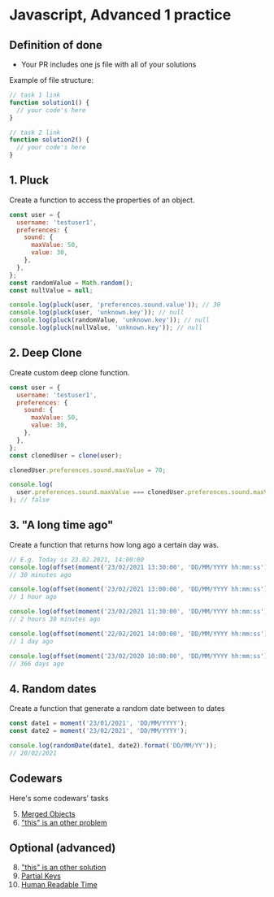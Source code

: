 # Javascript, Advanced 1 practice

## Definition of done

* Your PR includes one js file with all of your solutions

Example of file structure:

```javascript
// task 1 link
function solution1() {
  // your code's here
}

// task 2 link
function solution2() {
  // your code's here
}
```

## 1. Pluck

Create a function to access the properties of an object.

```javascript
const user = {
  username: 'testuser1',
  preferences: {
    sound: {
      maxValue: 50,
      value: 30,
    },
  },
};
const randomValue = Math.random();
const nullValue = null;

console.log(pluck(user, 'preferences.sound.value')); // 30
console.log(pluck(user, 'unknown.key')); // null
console.log(pluck(randomValue, 'unknown.key')); // null
console.log(pluck(nullValue, 'unknown.key')); // null
```

## 2. Deep Clone

Create custom deep clone function.

```javascript
const user = {
  username: 'testuser1',
  preferences: {
    sound: {
      maxValue: 50,
      value: 30,
    },
  },
};
const clonedUser = clone(user);

clonedUser.preferences.sound.maxValue = 70;

console.log(
  user.preferences.sound.maxValue === clonedUser.preferences.sound.maxValue,
); // false
```

## 3. "A long time ago"

Create a function that returns how long ago a certain day was.

```javascript
// E.g. Today is 23.02.2021, 14:00:00
console.log(offset(moment('23/02/2021 13:30:00', 'DD/MM/YYYY hh:mm:ss')));
// 30 minutes ago

console.log(offset(moment('23/02/2021 13:00:00', 'DD/MM/YYYY hh:mm:ss')));
// 1 hour ago

console.log(offset(moment('23/02/2021 11:30:00', 'DD/MM/YYYY hh:mm:ss')));
// 2 hours 30 minutes ago

console.log(offset(moment('22/02/2021 14:00:00', 'DD/MM/YYYY hh:mm:ss')));
// 1 day ago

console.log(offset(moment('23/02/2020 10:00:00', 'DD/MM/YYYY hh:mm:ss')));
// 366 days ago
```

## 4. Random dates

Create a function that generate a random date between to dates

```javascript
const date1 = moment('23/01/2021', 'DD/MM/YYYY');
const date2 = moment('23/02/2021', 'DD/MM/YYYY');

console.log(randomDate(date1, date2).format('DD/MM/YY'));
// 20/02/2021
```

## Codewars

Here's some codewars' tasks

5. [Merged Objects](https://www.codewars.com/kata/merged-objects)
6. ["this" is an other problem](https://www.codewars.com/kata/547f1a8d4a437abdf800055c)

## Optional (advanced)

8. ["this" is an other solution](https://www.codewars.com/kata/54834b3559e638b39d0009a2)
9. [Partial Keys](https://www.codewars.com/kata/partial-keys)
10. [Human Readable Time](https://www.codewars.com/kata/human-readable-time)
